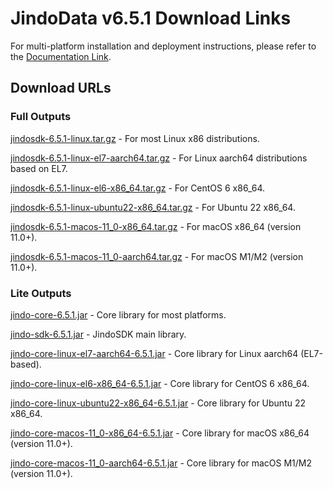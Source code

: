 # JindoData v6.5.1 Download Links

For multi-platform installation and deployment instructions, please refer to the [Documentation Link](jindosdk_deployment_multi_platform.md).

## Download URLs

### Full Outputs

[jindosdk-6.5.1-linux.tar.gz](https://jindodata-binary.oss-cn-shanghai.aliyuncs.com/release/6.5.1/jindosdk-6.5.1-linux.tar.gz) - For most Linux x86 distributions.

[jindosdk-6.5.1-linux-el7-aarch64.tar.gz](https://jindodata-binary.oss-cn-shanghai.aliyuncs.com/release/6.5.1/jindosdk-6.5.1-linux-el7-aarch64.tar.gz) - For Linux aarch64 distributions based on EL7.

[jindosdk-6.5.1-linux-el6-x86_64.tar.gz](https://jindodata-binary.oss-cn-shanghai.aliyuncs.com/release/6.5.1/jindosdk-6.5.1-linux-el6-x86_64.tar.gz) - For CentOS 6 x86_64.

[jindosdk-6.5.1-linux-ubuntu22-x86_64.tar.gz](https://jindodata-binary.oss-cn-shanghai.aliyuncs.com/release/6.5.1/jindosdk-6.5.1-linux-ubuntu22-x86_64.tar.gz) - For Ubuntu 22 x86_64.

[jindosdk-6.5.1-macos-11_0-x86_64.tar.gz](https://jindodata-binary.oss-cn-shanghai.aliyuncs.com/release/6.5.1/jindosdk-6.5.1-macos-11_0-x86_64.tar.gz) - For macOS x86_64 (version 11.0+).

[jindosdk-6.5.1-macos-11_0-aarch64.tar.gz](https://jindodata-binary.oss-cn-shanghai.aliyuncs.com/release/6.5.1/jindosdk-6.5.1-macos-11_0-aarch64.tar.gz) - For macOS M1/M2 (version 11.0+).

### Lite Outputs

[jindo-core-6.5.1.jar](https://jindodata-binary.oss-cn-shanghai.aliyuncs.com/mvn-repo/com/aliyun/jindodata/jindo-core/6.5.1/jindo-core-6.5.1.jar) - Core library for most platforms.

[jindo-sdk-6.5.1.jar](https://jindodata-binary.oss-cn-shanghai.aliyuncs.com/mvn-repo/com/aliyun/jindodata/jindo-sdk/6.5.1/jindo-sdk-6.5.1.jar) - JindoSDK main library.

[jindo-core-linux-el7-aarch64-6.5.1.jar](https://jindodata-binary.oss-cn-shanghai.aliyuncs.com/mvn-repo/com/aliyun/jindodata/jindo-core-linux-el7-aarch64/6.5.1/jindo-core-linux-el7-aarch64-6.5.1.jar) - Core library for Linux aarch64 (EL7-based).

[jindo-core-linux-el6-x86_64-6.5.1.jar](https://jindodata-binary.oss-cn-shanghai.aliyuncs.com/mvn-repo/com/aliyun/jindodata/jindo-core-linux-el6-x86_64/6.5.1/jindo-core-linux-el6-x86_64-6.5.1.jar) - Core library for CentOS 6 x86_64.

[jindo-core-linux-ubuntu22-x86_64-6.5.1.jar](https://jindodata-binary.oss-cn-shanghai.aliyuncs.com/mvn-repo/com/aliyun/jindodata/jindo-core-linux-ubuntu22-x86_64/6.5.1/jindo-core-linux-ubuntu22-x86_64-6.5.1.jar) - Core library for Ubuntu 22 x86_64.

[jindo-core-macos-11_0-x86_64-6.5.1.jar](https://jindodata-binary.oss-cn-shanghai.aliyuncs.com/mvn-repo/com/aliyun/jindodata/jindo-core-macos-11_0-x86_64/6.5.1/jindo-core-macos-11_0-x86_64-6.5.1.jar) - Core library for macOS x86_64 (version 11.0+).

[jindo-core-macos-11_0-aarch64-6.5.1.jar](https://jindodata-binary.oss-cn-shanghai.aliyuncs.com/mvn-repo/com/aliyun/jindodata/jindo-core-macos-11_0-aarch64/6.5.1/jindo-core-macos-11_0-aarch64-6.5.1.jar) - Core library for macOS M1/M2 (version 11.0+).
